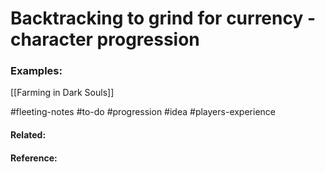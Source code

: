 # Backtracking to grind for currency - character progression



### Examples:
[[Farming in Dark Souls]]


#fleeting-notes #to-do  #progression #idea #players-experience 

#### Related:

#### Reference:
